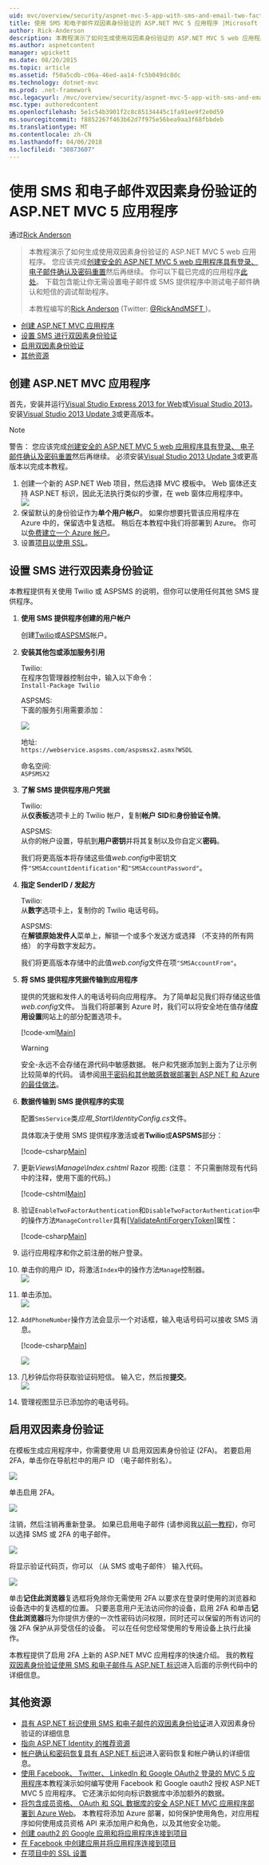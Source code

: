 ```yaml
---
uid: mvc/overview/security/aspnet-mvc-5-app-with-sms-and-email-two-factor-authentication
title: 使用 SMS 和电子邮件双因素身份验证的 ASP.NET MVC 5 应用程序 |Microsoft 文档
author: Rick-Anderson
description: 本教程演示了如何生成使用双因素身份验证的 ASP.NET MVC 5 web 应用程序。 您应该完成与创建安全的 ASP.NET MVC 5 web 应用...
ms.author: aspnetcontent
manager: wpickett
ms.date: 08/20/2015
ms.topic: article
ms.assetid: f50a5cdb-c06a-46ed-aa14-fc5b049dc8dc
ms.technology: dotnet-mvc
ms.prod: .net-framework
msc.legacyurl: /mvc/overview/security/aspnet-mvc-5-app-with-sms-and-email-two-factor-authentication
msc.type: authoredcontent
ms.openlocfilehash: 5e1c54b3901f2c8c85134445c1fa91ee9f2e0d59
ms.sourcegitcommit: f8852267f463b62d7f975e56bea9aa3f68fbbdeb
ms.translationtype: MT
ms.contentlocale: zh-CN
ms.lasthandoff: 04/06/2018
ms.locfileid: "30873607"
---
```

<a name="aspnet-mvc-5-app-with-sms-and-email-two-factor-authentication"></a>使用 SMS 和电子邮件双因素身份验证的 ASP.NET MVC 5 应用程序
====================
通过[Rick Anderson](https://github.com/Rick-Anderson)

> 本教程演示了如何生成使用双因素身份验证的 ASP.NET MVC 5 web 应用程序。 您应该完成[创建安全的 ASP.NET MVC 5 web 应用程序具有登录、 电子邮件确认及密码重置](create-an-aspnet-mvc-5-web-app-with-email-confirmation-and-password-reset.md)然后再继续。 你可以下载已完成的应用程序[此处](https://code.msdn.microsoft.com/MVC-5-with-2FA-email-8f26d952)。 下载包含能让你无需设置电子邮件或 SMS 提供程序中测试电子邮件确认和短信的调试帮助程序。
> 
> 本教程编写的[Rick Anderson](https://blogs.msdn.com/rickAndy) (Twitter: [ @RickAndMSFT ](https://twitter.com/RickAndMSFT) )。


- [创建 ASP.NET MVC 应用程序](#createMvc)
- [设置 SMS 进行双因素身份验证](#SMS)
- [启用双因素身份验证](#enable2)
- [其他资源](#addRes)

<a id="createMvc"></a>
## <a name="create-an-aspnet-mvc-app"></a>创建 ASP.NET MVC 应用程序

首先，安装并运行[Visual Studio Express 2013 for Web](https://go.microsoft.com/fwlink/?LinkId=299058)或[Visual Studio 2013](https://go.microsoft.com/fwlink/?LinkId=306566)。 安装[Visual Studio 2013 Update 3](https://go.microsoft.com/fwlink/?LinkId=390465)或更高版本。

> [!NOTE]
> 警告： 您应该完成[创建安全的 ASP.NET MVC 5 web 应用程序具有登录、 电子邮件确认及密码重置](create-an-aspnet-mvc-5-web-app-with-email-confirmation-and-password-reset.md)然后再继续。 必须安装[Visual Studio 2013 Update 3](https://go.microsoft.com/fwlink/?LinkId=390465)或更高版本以完成本教程。


1. 创建一个新的 ASP.NET Web 项目，然后选择 MVC 模板中。 Web 窗体还支持 ASP.NET 标识，因此无法执行类似的步骤，在 web 窗体应用程序中。  
    ![](aspnet-mvc-5-app-with-sms-and-email-two-factor-authentication/_static/image1.png)
2. 保留默认的身份验证作为**单个用户帐户**。 如果你想要托管该应用程序在 Azure 中的，保留选中复选框。 稍后在本教程中我们将部署到 Azure。 你可以[免费建立一个 Azure 帐户](https://azure.microsoft.com/pricing/free-trial/?WT.mc_id=A261C142F)。
3. 设置[项目以使用 SSL](create-an-aspnet-mvc-5-app-with-facebook-and-google-oauth2-and-openid-sign-on.md)。

<a id="SMS"></a>
## <a name="set-up-sms-for-two-factor-authentication"></a>设置 SMS 进行双因素身份验证

本教程提供有关使用 Twilio 或 ASPSMS 的说明，但你可以使用任何其他 SMS 提供程序。

1. **使用 SMS 提供程序创建的用户帐户**  
  
   创建[Twilio](https://www.twilio.com/try-twilio)或[ASPSMS](https://www.aspsms.com/asp.net/identity/testcredits/)帐户。
2. **安装其他包或添加服务引用**  
  
   Twilio:  
   在程序包管理器控制台中，输入以下命令：  
    `Install-Package Twilio`  
  
   ASPSMS:  
   下面的服务引用需要添加：  
  
    ![](aspnet-mvc-5-app-with-sms-and-email-two-factor-authentication/_static/image2.png)  
  
   地址:  
    `https://webservice.aspsms.com/aspsmsx2.asmx?WSDL`  
  
   命名空间:  
    `ASPSMSX2`
3. **了解 SMS 提供程序用户凭据**  
  
   Twilio:  
   从**仪表板**选项卡上的 Twilio 帐户，复制**帐户 SID**和**身份验证令牌**。  
  
   ASPSMS:  
   从你的帐户设置，导航到**用户密钥**并将其复制以及你自定义**密码**。  
  
   我们将更高版本将存储这些值*web.config*中密钥文件`"SMSAccountIdentification"`和`"SMSAccountPassword"`。
4. **指定 SenderID / 发起方**  
  
   Twilio:  
   从**数字**选项卡上，复制你的 Twilio 电话号码。  
  
   ASPSMS:  
   在**解锁原始发件人**菜单上，解锁一个或多个发送方或选择 （不支持的所有网络） 的字母数字发起方。  
  
   我们将更高版本存储中的此值*web.config*文件在项`"SMSAccountFrom"`。
5. **将 SMS 提供程序凭据传输到应用程序**  
  
   提供的凭据和发件人的电话号码向应用程序。 为了简单起见我们将存储这些值*web.config*文件。 当我们将部署到 Azure 时，我们可以将安全地在值存储**应用设置**网站上的部分配置选项卡。 

    [!code-xml[Main](aspnet-mvc-5-app-with-sms-and-email-two-factor-authentication/samples/sample1.xml?highlight=8-10)]

    > [!WARNING]
    > 安全-永远不会存储在源代码中敏感数据。 帐户和凭据添加到上面为了让示例比较简单的代码。 请参阅[用于密码和其他敏感数据部署到 ASP.NET 和 Azure 的最佳做法](../../../identity/overview/features-api/best-practices-for-deploying-passwords-and-other-sensitive-data-to-aspnet-and-azure.md)。
6. **数据传输到 SMS 提供程序的实现**  
  
   配置`SmsService`类*应用\_Start\IdentityConfig.cs*文件。  
  
   具体取决于使用 SMS 提供程序激活或者**Twilio**或**ASPSMS**部分： 

    [!code-csharp[Main](aspnet-mvc-5-app-with-sms-and-email-two-factor-authentication/samples/sample2.cs)]
7. 更新*Views\Manage\Index.cshtml* Razor 视图: (注意： 不只需删除现有代码中的注释，使用下面的代码。)  

    [!code-cshtml[Main](aspnet-mvc-5-app-with-sms-and-email-two-factor-authentication/samples/sample3.cshtml?highlight=29-66)]
8. 验证`EnableTwoFactorAuthentication`和`DisableTwoFactorAuthentication`中的操作方法`ManageController`具有[[ValidateAntiForgeryToken]](https://msdn.microsoft.com/library/system.web.mvc.validateantiforgerytokenattribute(v=vs.118).aspx)属性：  

    [!code-csharp[Main](aspnet-mvc-5-app-with-sms-and-email-two-factor-authentication/samples/sample4.cs?highlight=3,16)]
9. 运行应用程序和你之前注册的帐户登录。
10. 单击你的用户 ID，将激活`Index`中的操作方法`Manage`控制器。  
    ![](aspnet-mvc-5-app-with-sms-and-email-two-factor-authentication/_static/image3.png)
11. 单击添加。  
    ![](aspnet-mvc-5-app-with-sms-and-email-two-factor-authentication/_static/image4.png)
12. `AddPhoneNumber`操作方法会显示一个对话框，输入电话号码可以接收 SMS 消息。

    [!code-csharp[Main](aspnet-mvc-5-app-with-sms-and-email-two-factor-authentication/samples/sample5.cs)]

    ![](aspnet-mvc-5-app-with-sms-and-email-two-factor-authentication/_static/image5.png)
13. 几秒钟后你将获取验证码短信。 输入它，然后按**提交**。  
    ![](aspnet-mvc-5-app-with-sms-and-email-two-factor-authentication/_static/image6.png)
14. 管理视图显示已添加你的电话号码。

<a id="enable2"></a>
## <a name="enable-two-factor-authentication"></a>启用双因素身份验证

在模板生成应用程序中，你需要使用 UI 启用双因素身份验证 (2FA)。 若要启用 2FA，单击你在导航栏中的用户 ID （电子邮件别名）。

![](aspnet-mvc-5-app-with-sms-and-email-two-factor-authentication/_static/image7.png)

单击启用 2FA。

![](aspnet-mvc-5-app-with-sms-and-email-two-factor-authentication/_static/image8.png)

注销，然后注销再重新登录。 如果已启用电子邮件 (请参阅我[以前一教程](../../../identity/overview/features-api/account-confirmation-and-password-recovery-with-aspnet-identity.md))，你可以选择 SMS 或 2FA 的电子邮件。

![](aspnet-mvc-5-app-with-sms-and-email-two-factor-authentication/_static/image9.png)

将显示验证代码页，你可以 （从 SMS 或电子邮件） 输入代码。

![](aspnet-mvc-5-app-with-sms-and-email-two-factor-authentication/_static/image10.png)

单击**记住此浏览器**复选框将免除你无需使用 2FA 以要求在登录时使用的浏览器和设备选中的复选框的位置。 只要恶意用户无法访问你的设备，启用 2FA 和单击**记住此浏览器**将为你提供方便的一次性密码访问权限，同时还可以保留的所有访问的强 2FA 保护从非受信任的设备。 可以在任何您经常使用的专用设备上执行此操作。

本教程提供了启用 2FA 上新的 ASP.NET MVC 应用程序的快速介绍。 我的教程[双因素身份验证使用 SMS 和电子邮件与 ASP.NET 标识](../../../identity/overview/features-api/two-factor-authentication-using-sms-and-email-with-aspnet-identity.md)进入后面的示例代码中的详细信息。

<a id="addRes"></a>
## <a name="additional-resources"></a>其他资源

- [具有 ASP.NET 标识使用 SMS 和电子邮件的双因素身份验证](../../../identity/overview/features-api/two-factor-authentication-using-sms-and-email-with-aspnet-identity.md)进入双因素身份验证的详细信息
- [指向 ASP.NET Identity 的推荐资源](../../../identity/overview/getting-started/aspnet-identity-recommended-resources.md)
- [帐户确认和密码恢复具有 ASP.NET 标识](../../../identity/overview/features-api/account-confirmation-and-password-recovery-with-aspnet-identity.md)进入密码恢复和帐户确认的详细信息。
- [使用 Facebook、 Twitter、 LinkedIn 和 Google OAuth2 登录的 MVC 5 应用程序](create-an-aspnet-mvc-5-app-with-facebook-and-google-oauth2-and-openid-sign-on.md)本教程演示如何编写使用 Facebook 和 Google oauth2 授权 ASP.NET MVC 5 应用程序。 它还演示如何向标识数据库中添加额外的数据。
- [将包含成员资格、 OAuth 和 SQL 数据库的安全 ASP.NET MVC 应用程序部署到 Azure Web](https://docs.microsoft.com/aspnet/core/security/authorization/secure-data)。 本教程将添加 Azure 部署，如何保护使用角色，对应用程序如何使用成员资格 API 来添加用户和角色，以及其他安全功能。
- [创建 oauth2 的 Google 应用和将应用程序连接到项目](create-an-aspnet-mvc-5-app-with-facebook-and-google-oauth2-and-openid-sign-on.md#goog)
- [在 Facebook 中创建应用并将应用程序连接到项目](create-an-aspnet-mvc-5-app-with-facebook-and-google-oauth2-and-openid-sign-on.md#fb)
- [在项目中的 SSL 设置](create-an-aspnet-mvc-5-app-with-facebook-and-google-oauth2-and-openid-sign-on.md#ssl)
